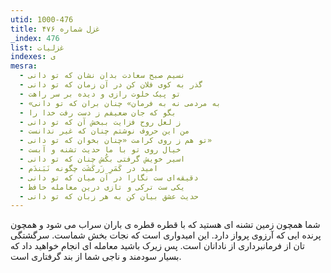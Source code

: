 ```yaml
---
utid: 1000-476
title: غزل شماره ۴۷۶
_index: 476
list: غزلیات
indexes: ی
mesra:
  - نسیم صبح سعادت بدان نشان که تو دانی
  - گذر به کوی فلان کن در آن زمان که تو دانی
  - تو پیک خلوت رازی و دیده بر سر راهت
  - «به مردمی نه به فرمان» چنان بران که تو دانی
  - بگو که جان ضعیفم ز دست رفت خدا را
  - ز لعل روح فزایت ببخش آن که تو دانی
  - من این حروف نوشتم چنان که غیر ندانست
  - تو هم ز روی کرامت «چنان بخوان که تو دانی»
  - خیال روی تو با ما حدیث تشنه و آبست
  - اسیر خویش گرفتی بکُش چنان که تو دانی
  - امید در کَمَرِ زَرکَشَت چگونه نَبَندَم
  - دقیقه‌ای ست نگارا در آن میان که تو دانی
  - یکی ست ترکی و تازی درین معامله حافظ
  - حدیث عشق بیان کن به هر زبان که تو دانی
---
```

شما همچون زمین تشنه ای هستید که با قطره قطره ی باران سراب می شود و همچون پرنده ایی که آرزوی پرواز دارد. این امیدواری است که نجات بخش شماست. سرگشتگی تان از فرمانبرداری از نادانان است. پس زیرک باشید معامله ای انجام خواهید داد که بسیار سودمند و ناجی شما از بند گرفتاری است.
